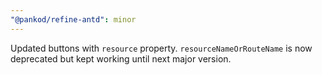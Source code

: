 ```yaml
---
"@pankod/refine-antd": minor
---
```


Updated buttons with `resource` property. `resourceNameOrRouteName` is now deprecated but kept working until next major version.
